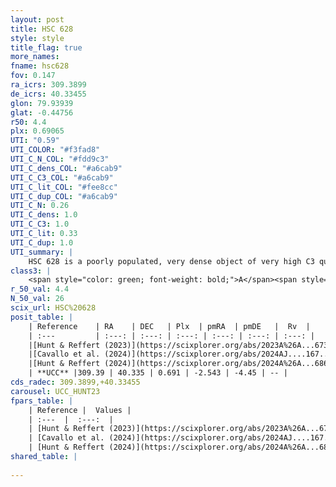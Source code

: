 ```yaml
---
layout: post
title: HSC 628
style: style
title_flag: true
more_names: 
fname: hsc628
fov: 0.147
ra_icrs: 309.3899
de_icrs: 40.33455
glon: 79.93939
glat: -0.44756
r50: 4.4
plx: 0.69065
UTI: "0.59"
UTI_COLOR: "#f3fad8"
UTI_C_N_COL: "#fdd9c3"
UTI_C_dens_COL: "#a6cab9"
UTI_C_C3_COL: "#a6cab9"
UTI_C_lit_COL: "#fee8cc"
UTI_C_dup_COL: "#a6cab9"
UTI_C_N: 0.26
UTI_C_dens: 1.0
UTI_C_C3: 1.0
UTI_C_lit: 0.33
UTI_C_dup: 1.0
UTI_summary: |
    HSC 628 is a poorly populated, very dense object of very high C3 quality. It was recently reported in the literature.
class3: |
    <span style="color: green; font-weight: bold;">A</span><span style="color: green; font-weight: bold;">A</span>
r_50_val: 4.4
N_50_val: 26
scix_url: HSC%20628
posit_table: |
    | Reference    | RA    | DEC   | Plx  | pmRA  | pmDE   |  Rv  |
    | :---         | :---: | :---: | :---: | :---: | :---: | :---: |
    |[Hunt & Reffert (2023)](https://scixplorer.org/abs/2023A%26A...673A.114H) | 309.397 | 40.351 | 0.697 | -2.546 | -4.434 | -- |
    |[Cavallo et al. (2024)](https://scixplorer.org/abs/2024AJ....167...12C) | 309.364 | 40.328 | 0.7 | -- | -- | -- |
    |[Hunt & Reffert (2024)](https://scixplorer.org/abs/2024A%26A...686A..42H) | 309.397 | 40.351 | 0.697 | -2.546 | -4.434 | -- |
    | **UCC** |309.39 | 40.335 | 0.691 | -2.543 | -4.45 | -- | 
cds_radec: 309.3899,+40.33455
carousel: UCC_HUNT23
fpars_table: |
    | Reference |  Values |
    | :---  |  :---:  |
    | [Hunt & Reffert (2023)](https://scixplorer.org/abs/2023A%26A...673A.114H) | `AV50=6.246, diffAV50=2.091, MOD50=10.652, logAge50=8.35` |
    | [Cavallo et al. (2024)](https://scixplorer.org/abs/2024AJ....167...12C) | `AV50=5.4, dMod50=11.49, logAge50=7.86, [Fe/H]50=0.49` |
    | [Hunt & Reffert (2024)](https://scixplorer.org/abs/2024A%26A...686A..42H) | `MassJ=226.272` |
shared_table: |
    
---
```

